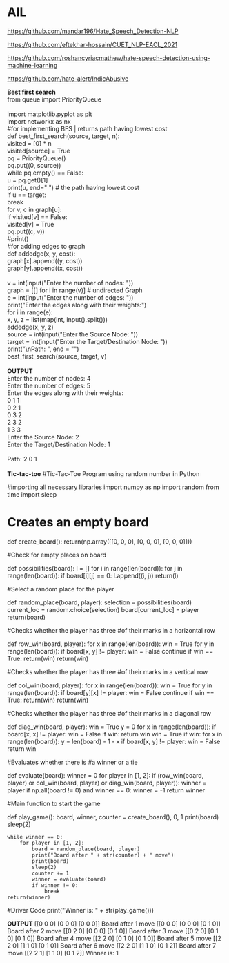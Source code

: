 # AIL

https://github.com/mandar196/Hate_Speech_Detection-NLP

https://github.com/eftekhar-hossain/CUET_NLP-EACL_2021

https://github.com/roshancyriacmathew/hate-speech-detection-using-machine-learning

https://github.com/hate-alert/IndicAbusive


**Best first search**<br>
from queue import PriorityQueue <br><br>
import matplotlib.pyplot as plt <br>
import networkx as nx <br>
#for implementing BFS | returns path having lowest cost<br>
def best_first_search(source, target, n): <br>
    visited = [0] * n <br>
    visited[source] = True <br>
    pq = PriorityQueue() <br>
    pq.put((0, source)) <br>
    while pq.empty() == False: <br>
        u = pq.get()[1] <br>
        print(u, end=" ") # the path having lowest cost <br>
        if u == target: <br>
            break <br>
        for v, c in graph[u]: <br>
                if visited[v] == False: <br>
                    visited[v] = True <br>
                    pq.put((c, v)) <br>
                    #print() <br>
#for adding edges to graph <br>
def addedge(x, y, cost): <br>
    graph[x].append((y, cost)) <br>
    graph[y].append((x, cost))<br>
<br>
v = int(input("Enter the number of nodes: "))<br>
graph = [[] for i in range(v)] # undirected Graph <br>
e = int(input("Enter the number of edges: ")) <br>
print("Enter the edges along with their weights:")<br>
for i in range(e): <br>
    x, y, z = list(map(int, input().split())) <br>
    addedge(x, y, z) <br>
source = int(input("Enter the Source Node: "))<br>
target = int(input("Enter the Target/Destination Node: ")) <br>
print("\nPath: ", end = "") <br>
best_first_search(source, target, v) <br>
<br>
**OUTPUT**<br>
Enter the number of nodes: 4<br>
Enter the number of edges: 5<br>
Enter the edges along with their weights:<br>
0 1 1<br>
0 2 1<br>
0 3 2<br>
2 3 2<br>
1 3 3<br>
Enter the Source Node: 2<br>
Enter the Target/Destination Node: 1<br>
<br>
Path: 2 0 1 <br>
<br>
**Tic-tac-toe**
#Tic-Tac-Toe Program using random number in Python

#importing all necessary libraries
import numpy as np
import random
from time import sleep

# Creates an empty board


def create_board():
    return(np.array([[0, 0, 0],
                     [0, 0, 0],
                     [0, 0, 0]]))

#Check for empty places on board


def possibilities(board):
    l = []
    for i in range(len(board)):
        for j in range(len(board)):
            if board[i][j] == 0:
                l.append((i, j))
    return(l)

#Select a random place for the player


def random_place(board, player):
    selection = possibilities(board)
    current_loc = random.choice(selection)
    board[current_loc] = player
    return(board)

#Checks whether the player has three
#of their marks in a horizontal row


def row_win(board, player):
    for x in range(len(board)):
        win = True
        for y in range(len(board)):
            if board[x, y] != player:
                win = False
                continue
        if win == True:
            return(win)
    return(win)

#Checks whether the player has three
#of their marks in a vertical row


def col_win(board, player):
    for x in range(len(board)):
        win = True
        for y in range(len(board)):
            if board[y][x] != player:
                win = False
                continue
        if win == True:
            return(win)
    return(win)

#Checks whether the player has three
#of their marks in a diagonal row


def diag_win(board, player):
    win = True
    y = 0
    for x in range(len(board)):
        if board[x, x] != player:
            win = False
    if win:
        return win
    win = True
    if win:
        for x in range(len(board)):
            y = len(board) - 1 - x
            if board[x, y] != player:
                win = False
            return win

#Evaluates whether there is
#a winner or a tie


def evaluate(board):
    winner = 0
    for player in [1, 2]:
        if (row_win(board, player) or
                col_win(board, player) or
                diag_win(board, player)):
            winner = player
    if np.all(board != 0) and winner == 0:
        winner = -1
    return winner

#Main function to start the game


def play_game():
    board, winner, counter = create_board(), 0, 1
    print(board)
    sleep(2)

    while winner == 0:
        for player in [1, 2]:
            board = random_place(board, player)
            print("Board after " + str(counter) + " move")
            print(board)
            sleep(2)
            counter += 1
            winner = evaluate(board)
            if winner != 0:
                break
    return(winner)
#Driver Code
print("Winner is: " + str(play_game()))

**OUTPUT**
[[0 0 0]
 [0 0 0]
 [0 0 0]]
Board after 1 move
[[0 0 0]
 [0 0 0]
 [0 1 0]]
Board after 2 move
[[0 2 0]
 [0 0 0]
 [0 1 0]]
Board after 3 move
[[0 2 0]
 [0 1 0]
 [0 1 0]]
Board after 4 move
[[2 2 0]
 [0 1 0]
 [0 1 0]]
Board after 5 move
[[2 2 0]
 [1 1 0]
 [0 1 0]]
Board after 6 move
[[2 2 0]
 [1 1 0]
 [0 1 2]]
Board after 7 move
[[2 2 1]
 [1 1 0]
 [0 1 2]]
Winner is: 1
